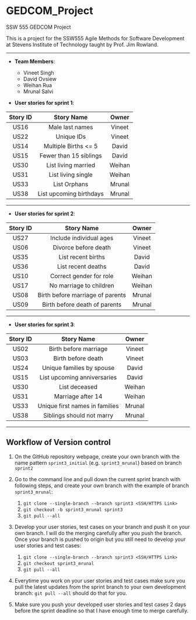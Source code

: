 # GEDCOM_Project
SSW 555 GEDCOM Project

This is a project for the SSW555 Agile Methods for Software Development at Stevens Institute of Technology taught by Prof. Jim Rowland.

---

- **Team Members**:

  - Vineet Singh
  - David Ovsiew
  - Weihan Rua
  - Mrunal Salvi

- **User stories for sprint 1**:

|Story ID|Story Name|Owner|
|:---:|:---:|:---:|
|US16|Male last names|Vineet|
|US22|Unique IDs|Vineet|
|US14|Multiple Births <= 5|David|
|US15|Fewer than 15 siblings|David|
|US30|List living married|Weihan|
|US31|List living single|Weihan|
|US33|List Orphans|Mrunal|
|US38|List upcoming birthdays|Mrunal|

---
- **User stories for sprint 2**:

|Story ID|Story Name|Owner|
|:---:|:---:|:---:|
|US27|Include individual ages|Vineet|
|US06|Divorce before death|Vineet|
|US35|List recent births|David|
|US36|List recent deaths|David|
|US10|Correct gender for role|Weihan|
|US17|No marriage to children|Weihan|
|US08|Birth before marriage of parents|Mrunal|
|US09|Birth before death of parents|Mrunal|

---
- **User stories for sprint 3**:

|Story ID|Story Name|Owner|
|:---:|:---:|:---:|
|US02|Birth before marriage|Vineet|
|US03|Birth before death|Vineet|
|US24|Unique families by spouse|David|
|US15|List upcoming anniversaries|David|
|US30|List deceased|Weihan|
|US31|Marriage after 14|Weihan|
|US33|Unique first names in families|Mrunal|
|US38|Siblings should not marry|Mrunal|

---

## Workflow of Version control

1. On the GitHub repository webpage, create your own branch with the name pattern `sprint3_initial` (e.g. `sprint3_mrunal`) based on branch `sprint2`

2. Go to the command line and pull down the current sprint branch with following steps, and create your own branch with the example of branch `sprint3_mrunal`:
    1. `git clone --single-branch --branch sprint3 <SSH/HTTPS Link>`
    2. `git checkout -b sprint3_mrunal sprint3`
    3. `git pull --all`

3. Develop your user stories, test cases on your branch and push it on your own branch. I will do the merging carefully after you push the branch. Once your branch is pushed to origin but you still need to develop your user stories and test cases:
    1. `git clone --single-branch --branch sprint3 <SSH/HTTPS Link>`
    2. `git checkout sprint3_mrunal`
    3. `git pull --all`

4. Everytime you work on your user stories and test cases make sure you pull the latest updates from the sprint branch to your own development branch: `git pull --all` should do that for you.

5. Make sure you push your developed user stories and test cases 2 days before the sprint deadline so that I have enough time to merge carefully.
